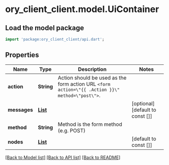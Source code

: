 # ory_client_client.model.UiContainer

## Load the model package
```dart
import 'package:ory_client_client/api.dart';
```

## Properties
Name | Type | Description | Notes
------------ | ------------- | ------------- | -------------
**action** | **String** | Action should be used as the form action URL `<form action=\"{{ .Action }}\" method=\"post\">`. | 
**messages** | [**List<UiText>**](UiText.md) |  | [optional] [default to const []]
**method** | **String** | Method is the form method (e.g. POST) | 
**nodes** | [**List<UiNode>**](UiNode.md) |  | [default to const []]

[[Back to Model list]](../README.md#documentation-for-models) [[Back to API list]](../README.md#documentation-for-api-endpoints) [[Back to README]](../README.md)


